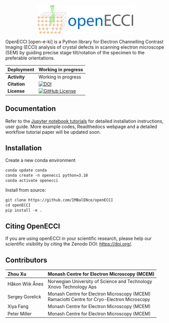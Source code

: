 <div align="center">
  <a href="https://github.com/IMBalENce/openECCI">
    <img width="60%" src="./images/logo/banner.png">
  </a>
</div>

OpenECCI [open-e-ki] is a Python library for Electron Channelling Contrast Imaging (ECCI) analysis of crystal defects in scanning electron microscope (SEM) by guiding precise stage tilt/rotation of the specimen to the preferable orientations. 

| Deployment    | Working in progress | 
| :- | :- |
| **Activity**      | Working in progress |
| **Citation**      | [![DOI](https://zenodo.org/badge/799454158.svg)](https://zenodo.org/doi/10.5281/zenodo.11183729) |
| **License**       | [![GitHub License](https://img.shields.io/github/license/IMBalENce/openECCI)](https://opensource.org/licenses/GPL-3.0) |

## Documentation

Refer to the [Jupyter notebook tutorials]() for detailed installation
instructions, user guide. More example codes, Readthedocs webpage and a detailed workflow tutorial paper will be updated soon.

## Installation

Create a new conda environment
```
conda update conda
conda create -n openecci python=3.10 
conda activate openecci
``` 
Install from source:
```
git clone https://github.com/IMBalENce/openECCI
cd openECCI
pip install -e .
```

## Citing OpenECCI

If you are using openECCI in your scientific research, please help our scientific
visibility by citing the Zenodo DOI: https://doi.org/.

## Contributors

|Zhou Xu |  Monash Centre for Electron Microscopy (MCEM) |
| :- | :- |
| Håkon Wiik Ånes | Norwegian University of Science and Technology <br> Xnovo Technology Aps |
| Sergey Gorelick | Monash Centre for Electron Microscopy (MCEM) <br>  Ramaciotti Centre for Cryo-Electron Microscopy |
| Xiya Fang | Monash Centre for Electron Microscopy (MCEM) |
| Peter Miller | Monash Centre for Electron Microscopy (MCEM) |